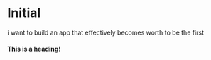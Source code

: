 # Initial
i want to build an app that effectively becomes worth to be the first

#### This is a heading!
